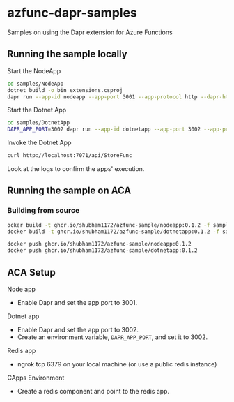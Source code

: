 # azfunc-dapr-samples
Samples on using the Dapr extension for Azure Functions

## Running the sample locally

Start the NodeApp
```bash
cd samples/NodeApp
dotnet build -o bin extensions.csproj
dapr run --app-id nodeapp --app-port 3001 --app-protocol http --dapr-http-port 3500 -- func host start --no-build --verbose -p 7070
```

Start the Dotnet App
```bash
cd samples/DotnetApp
DAPR_APP_PORT=3002 dapr run --app-id dotnetapp --app-port 3002 --app-protocol http --dapr-http-port 3501 -- func start --verbose -p 7071
```

Invoke the Dotnet App
```bash
curl http://localhost:7071/api/StoreFunc
```

Look at the logs to confirm the apps' execution.

## Running the sample on ACA

### Building from source

```bash
ocker build -t ghcr.io/shubham1172/azfunc-sample/nodeapp:0.1.2 -f samples/NodeApp/Dockerfile .
docker build -t ghcr.io/shubham1172/azfunc-sample/dotnetapp:0.1.2 -f samples/DotnetApp/Dockerfile .

docker push ghcr.io/shubham1172/azfunc-sample/nodeapp:0.1.2
docker push ghcr.io/shubham1172/azfunc-sample/dotnetapp:0.1.2
```

## ACA Setup

Node app
- Enable Dapr and set the app port to 3001.

Dotnet app
- Enable Dapr and set the app port to 3002.
- Create an environment variable, `DAPR_APP_PORT`, and set it to 3002.

Redis app
- ngrok tcp 6379 on your local machine (or use a public redis instance)

CApps Environment
- Create a redis component and point to the redis app.



